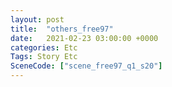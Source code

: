 ```yaml
---
layout: post
title:  "others_free97"
date:   2021-02-23 03:00:00 +0000
categories: Etc
Tags: Story Etc
SceneCode: ["scene_free97_q1_s20"]
---
```

